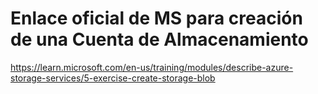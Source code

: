 # Enlace oficial de MS para creación de una Cuenta de Almacenamiento

<https://learn.microsoft.com/en-us/training/modules/describe-azure-storage-services/5-exercise-create-storage-blob>
